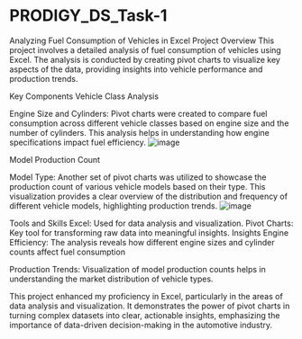 # PRODIGY_DS_Task-1

Analyzing Fuel Consumption of Vehicles in Excel
Project Overview
This project involves a detailed analysis of fuel consumption of vehicles using Excel. The analysis is conducted by creating pivot charts to visualize key aspects of the data, providing insights into vehicle performance and production trends.

Key Components
Vehicle Class Analysis

Engine Size and Cylinders: Pivot charts were created to compare fuel consumption across different vehicle classes based on engine size and the number of cylinders. This analysis helps in understanding how engine specifications impact fuel efficiency.
![image](https://github.com/user-attachments/assets/17950e0f-8ce7-4d47-92dc-ff87866226fb)

Model Production Count

Model Type: Another set of pivot charts was utilized to showcase the production count of various vehicle models based on their type. This visualization provides a clear overview of the distribution and frequency of different vehicle models, highlighting production trends.
![image](https://github.com/user-attachments/assets/3b4492cf-db6f-4b45-a232-4957a434c3ed)

Tools and Skills
Excel: Used for data analysis and visualization.
Pivot Charts: Key tool for transforming raw data into meaningful insights.
Insights
Engine Efficiency: The analysis reveals how different engine sizes and cylinder counts affect fuel consumption

Production Trends: Visualization of model production counts helps in understanding the market distribution of vehicle types.


This project enhanced my proficiency in Excel, particularly in the areas of data analysis and visualization. It demonstrates the power of pivot charts in turning complex datasets into clear, actionable insights, emphasizing the importance of data-driven decision-making in the automotive industry.



